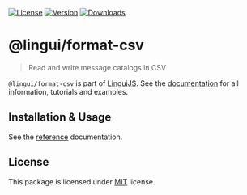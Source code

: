 [![License][badge-license]][license]
[![Version][badge-version]][package]
[![Downloads][badge-downloads]][package]

# @lingui/format-csv

> Read and write message catalogs in CSV 

`@lingui/format-csv` is part of [LinguiJS][linguijs]. See the [documentation][documentation] for all information, tutorials and examples.

## Installation & Usage

See the [reference][reference] documentation.

## License

This package is licensed under [MIT][license] license.

[license]: https://github.com/lingui/js-lingui/blob/main/LICENSE
[linguijs]: https://github.com/lingui/js-lingui
[documentation]: https://lingui.dev
[reference]: https://lingui.dev/ref/catalog-formats#csv
[package]: https://www.npmjs.com/package/@lingui/format-csv
[badge-downloads]: https://img.shields.io/npm/dw/@lingui/format-csv.svg
[badge-version]: https://img.shields.io/npm/v/@lingui/format-csv.svg
[badge-license]: https://img.shields.io/npm/l/@lingui/format-csv.svg

